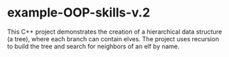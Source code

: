 # example-OOP-skills-v.2
This C++ project demonstrates the creation of a hierarchical data structure (a tree), where each branch can contain elves. The project uses recursion to build the tree and search for neighbors of an elf by name.
